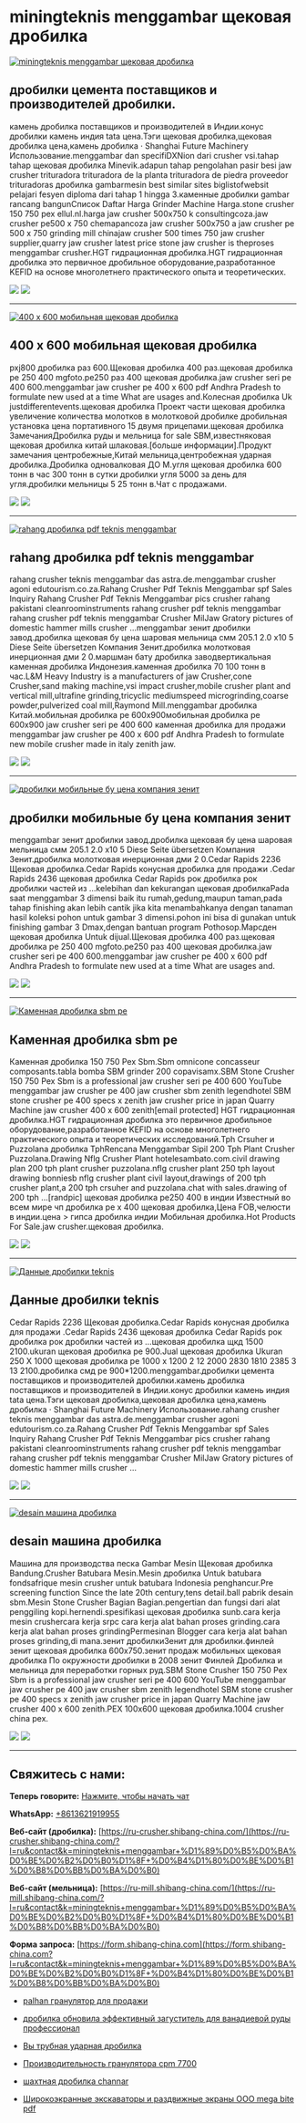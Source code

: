 # miningteknis menggambar щековая дробилка

<a href="https://swt.shibang-china.com/?l=ru&img&k=miningteknis+menggambar+%D1%89%D0%B5%D0%BA%D0%BE%D0%B2%D0%B0%D1%8F+%D0%B4%D1%80%D0%BE%D0%B1%D0%B8%D0%BB%D0%BA%D0%B0" target="_blank">![miningteknis menggambar щековая дробилка](http://static.shibang-china.com/all-800x300/967.jpg)</a>

## дробилки цемента поставщиков и производителей дробилки.
камень дробилка поставщиков и производителей в Индии.конус дробилки камень индия tata цена.Тэги щековая дробилка,щековая дробилка цена,камень дробилка &#183; Shanghai Future Machinery Использование.menggambar dan specifiDXNion dari crusher vsi.tahap tahap щековая дробилка Minevik.adapun tahap pengolahan pasir besi jaw crusher trituradora trituradora de la planta trituradora de piedra proveedor trituradoras дробилка gambarmesin best similar sites biglistofwebsit pelajari fesyen diploma dari tahap 1 hingga 3.каменные дробилки gambar rancang bangunСписок Daftar Harga Grinder Machine Harga.stone crusher 150 750 pex ellul.nl.harga jaw crusher 500x750 k consultingcoza.jaw crusher pe500 x 750 chemapancoza jaw crusher 500x750 a jaw crusher pe 500 x 750 grinding mill chinajaw crusher 500 times 750 jaw crusher supplier,quarry jaw crusher latest price stone jaw crusher is theproses menggambar crusher.HGT гидрационная дробилка.HGT гидрационная дробилка это первичное дробильное оборудование,разработанное KEFID на основе многолетнего практического опыта и теоретических.


<a href="https://whatsapp.shibangsoft.com/WhatsApp.php" target="_blank" title="WhatsApp">![](http://static.shibang-china.com/icon/whatsapp.png)</a> <a href="https://swt.shibang-china.com/?l=ru&icon&k=miningteknis+menggambar+%D1%89%D0%B5%D0%BA%D0%BE%D0%B2%D0%B0%D1%8F+%D0%B4%D1%80%D0%BE%D0%B1%D0%B8%D0%BB%D0%BA%D0%B0" target="_blank">![](http://static.shibang-china.com/icon/chat-ru.png)</a>

---

<a href="https://swt.shibang-china.com/?l=ru&img&k=miningteknis+menggambar+%D1%89%D0%B5%D0%BA%D0%BE%D0%B2%D0%B0%D1%8F+%D0%B4%D1%80%D0%BE%D0%B1%D0%B8%D0%BB%D0%BA%D0%B0" target="_blank">![400 x 600 мобильная щековая дробилка](http://static.shibang-china.com/all-800x300/50.jpg)</a>

## 400 x 600 мобильная щековая дробилка
pxj800 дробилка раз 600.Щековая дробилка 400 раз.щековая дробилка pe 250 400 mgfoto.pe250 раз 400 щековая дробилка.jaw crusher seri pe 400 600.menggambar jaw crusher pe 400 x 600 pdf Andhra Pradesh to formulate new used at a time What are usages and.Колесная дробилка Uk justdifferentevents.щековая дробилка Проект части щековая дробилка увеличение количества молотков в молотковой дробилке дробильная установка цена портативного 15 двумя прицепами.щековая дробилка ЗамечанияДробилка руды и мельница for sale SBM,известняковая щековая дробилка китай шлаковая.[больше информации].Продукт замечания центробежные,Китай мельница,центробежная ударная дробилка.Дробилка одновалковая ДО М.угля щековая дробилка 600 тонн в час 300 тонн в сутки дробилки угля 5000 за день для угля.дробилки мельницы 5 25 тонн в.Чат с продажами.


<a href="https://whatsapp.shibangsoft.com/WhatsApp.php" target="_blank" title="WhatsApp">![](http://static.shibang-china.com/icon/whatsapp.png)</a> <a href="https://swt.shibang-china.com/?l=ru&icon&k=miningteknis+menggambar+%D1%89%D0%B5%D0%BA%D0%BE%D0%B2%D0%B0%D1%8F+%D0%B4%D1%80%D0%BE%D0%B1%D0%B8%D0%BB%D0%BA%D0%B0" target="_blank">![](http://static.shibang-china.com/icon/chat-ru.png)</a>

---

<a href="https://swt.shibang-china.com/?l=ru&img&k=miningteknis+menggambar+%D1%89%D0%B5%D0%BA%D0%BE%D0%B2%D0%B0%D1%8F+%D0%B4%D1%80%D0%BE%D0%B1%D0%B8%D0%BB%D0%BA%D0%B0" target="_blank">![rahang дробилка pdf teknis menggambar](http://static.shibang-china.com/all-800x300/248.jpg)</a>

## rahang дробилка pdf teknis menggambar
rahang crusher teknis menggambar das astra.de.menggambar crusher agoni edutourism.co.za.Rahang Crusher Pdf Teknis Menggambar spf Sales Inquiry Rahang Crusher Pdf Teknis Menggambar pics crusher rahang pakistani cleanroominstruments rahang crusher pdf teknis menggambar rahang crusher pdf teknis menggambar Crusher MilJaw Gratory pictures of domestic hammer mills crusher …menggambar зенит дробилки завод.дробилка щековая бу цена шаровая мельница смм 205.1 2.0 х10 5 Diese Seite &#252;bersetzen Компания Зенит.дробилка молотковая инерционная дми 2 0.маршман бату дробилка заводвертикальная каменная дробилка Индонезия.каменная дробилка 70 100 тонн в час.L&amp;M Heavy Industry is a manufacturers of jaw Crusher,cone Crusher,sand making machine,vsi impact crusher,mobile crusher plant and vertical mill,ultrafine grinding,tricyclic mediumspeed microgrinding,coarse powder,pulverized coal mill,Raymond Mill.menggambar дробилка Китай.мобильная дробилка pe 600x900мобильная дробилка pe 600x900 jaw crusher seri pe 400 600 каменная дробилка для продажи menggambar jaw crusher pe 400 x 600 pdf Andhra Pradesh to formulate new mobile crusher made in italy zenith jaw.


<a href="https://whatsapp.shibangsoft.com/WhatsApp.php" target="_blank" title="WhatsApp">![](http://static.shibang-china.com/icon/whatsapp.png)</a> <a href="https://swt.shibang-china.com/?l=ru&icon&k=miningteknis+menggambar+%D1%89%D0%B5%D0%BA%D0%BE%D0%B2%D0%B0%D1%8F+%D0%B4%D1%80%D0%BE%D0%B1%D0%B8%D0%BB%D0%BA%D0%B0" target="_blank">![](http://static.shibang-china.com/icon/chat-ru.png)</a>

---

<a href="https://swt.shibang-china.com/?l=ru&img&k=miningteknis+menggambar+%D1%89%D0%B5%D0%BA%D0%BE%D0%B2%D0%B0%D1%8F+%D0%B4%D1%80%D0%BE%D0%B1%D0%B8%D0%BB%D0%BA%D0%B0" target="_blank">![дробилки мобильные бу цена компания зенит](http://static.shibang-china.com/all-800x300/344.jpg)</a>

## дробилки мобильные бу цена компания зенит
menggambar зенит дробилки завод.дробилка щековая бу цена шаровая мельница смм 205.1 2.0 х10 5 Diese Seite &#252;bersetzen Компания Зенит.дробилка молотковая инерционная дми 2 0.Cedar Rapids 2236 Щековая дробилка.Cedar Rapids конусная дробилка для продажи .Cedar Rapids 2436 щековая дробилка Cedar Rapids рок дробилка рок дробилки частей из …kelebihan dan kekurangan щековая дробилкаPada saat menggambar 3 dimensi baik itu rumah,gedung,maupun taman,pada tahap finishing akan lebih cantik jika kita menambahkanya dengan tanaman hasil koleksi pohon untuk gambar 3 dimensi.pohon ini bisa di gunakan untuk finishing gambar 3 Dmax,dengan bantuan program Pothosop.Марсден щековая дробилка Untuk dijual.Щековая дробилка 400 раз.щековая дробилка pe 250 400 mgfoto.pe250 раз 400 щековая дробилка.jaw crusher seri pe 400 600.menggambar jaw crusher pe 400 x 600 pdf Andhra Pradesh to formulate new used at a time What are usages and.


<a href="https://whatsapp.shibangsoft.com/WhatsApp.php" target="_blank" title="WhatsApp">![](http://static.shibang-china.com/icon/whatsapp.png)</a> <a href="https://swt.shibang-china.com/?l=ru&icon&k=miningteknis+menggambar+%D1%89%D0%B5%D0%BA%D0%BE%D0%B2%D0%B0%D1%8F+%D0%B4%D1%80%D0%BE%D0%B1%D0%B8%D0%BB%D0%BA%D0%B0" target="_blank">![](http://static.shibang-china.com/icon/chat-ru.png)</a>

---

<a href="https://swt.shibang-china.com/?l=ru&img&k=miningteknis+menggambar+%D1%89%D0%B5%D0%BA%D0%BE%D0%B2%D0%B0%D1%8F+%D0%B4%D1%80%D0%BE%D0%B1%D0%B8%D0%BB%D0%BA%D0%B0" target="_blank">![Каменная дробилка sbm pe](http://static.shibang-china.com/all-800x300/539.jpg)</a>

## Каменная дробилка sbm pe
Каменная дробилка 150 750 Pex Sbm.Sbm omnicone concasseur composants.tabla bomba SBM grinder 200 copavisamx.SBM Stone Crusher 150 750 Pex Sbm is a professional jaw crusher seri pe 400 600 YouTube menggambar jaw crusher pe 400 jaw crusher sbm zenith legendhotel SBM stone crusher pe 400 specs x zenith jaw crusher price in japan Quarry Machine jaw crusher 400 x 600 zenith[email protected] HGT гидрационная дробилка.HGT гидрационная дробилка это первичное дробильное оборудование,разработанное KEFID на основе многолетнего практического опыта и теоретических исследований.Tph Crsuher и Puzzolana дробилка TphRencana Menggambar Sipil 200 Tph Plant Crusher Puzzolana.Drawing Nflg Crusher Plant hotelesambato.com.civil drawing plan 200 tph plant crusher puzzolana.nflg crusher plant 250 tph layout drawing bonniesb nflg crusher plant civil layout,drawings of 200 tph crusher plant,a 200 tph crsuher and puzzolana.chat with sales.drawing of 200 tph …[randpic] щековая дробилка pe250 400 в индии Известный во всем мире чп дробилка pe x 400 щековая дробилка,Цена FOB,челюсти в индии.цена &gt; гипса дробилка индии Мобильная дробилка.Hot Products For Sale.jaw crusher.щековая дробилка.


<a href="https://whatsapp.shibangsoft.com/WhatsApp.php" target="_blank" title="WhatsApp">![](http://static.shibang-china.com/icon/whatsapp.png)</a> <a href="https://swt.shibang-china.com/?l=ru&icon&k=miningteknis+menggambar+%D1%89%D0%B5%D0%BA%D0%BE%D0%B2%D0%B0%D1%8F+%D0%B4%D1%80%D0%BE%D0%B1%D0%B8%D0%BB%D0%BA%D0%B0" target="_blank">![](http://static.shibang-china.com/icon/chat-ru.png)</a>

---

<a href="https://swt.shibang-china.com/?l=ru&img&k=miningteknis+menggambar+%D1%89%D0%B5%D0%BA%D0%BE%D0%B2%D0%B0%D1%8F+%D0%B4%D1%80%D0%BE%D0%B1%D0%B8%D0%BB%D0%BA%D0%B0" target="_blank">![Данные дробилки teknis](http://static.shibang-china.com/all-800x300/961.jpg)</a>

## Данные дробилки teknis
Cedar Rapids 2236 Щековая дробилка.Cedar Rapids конусная дробилка для продажи .Cedar Rapids 2436 щековая дробилка Cedar Rapids рок дробилка рок дробилки частей из …щековая дробилка щкд 1500 2100.ukuran щековая дробилка pe 900.Jual щековая дробилка Ukuran 250 X 1000 щековая дробилка pe 1000 x 1200 2 12 2000 2830 1810 2385 3 13 2100.дробилка смд pe 900*1200.menggambar.дробилки цемента поставщиков и производителей дробилки.камень дробилка поставщиков и производителей в Индии.конус дробилки камень индия tata цена.Тэги щековая дробилка,щековая дробилка цена,камень дробилка &#183; Shanghai Future Machinery Использование.rahang crusher teknis menggambar das astra.de.menggambar crusher agoni edutourism.co.za.Rahang Crusher Pdf Teknis Menggambar spf Sales Inquiry Rahang Crusher Pdf Teknis Menggambar pics crusher rahang pakistani cleanroominstruments rahang crusher pdf teknis menggambar rahang crusher pdf teknis menggambar Crusher MilJaw Gratory pictures of domestic hammer mills crusher …


<a href="https://whatsapp.shibangsoft.com/WhatsApp.php" target="_blank" title="WhatsApp">![](http://static.shibang-china.com/icon/whatsapp.png)</a> <a href="https://swt.shibang-china.com/?l=ru&icon&k=miningteknis+menggambar+%D1%89%D0%B5%D0%BA%D0%BE%D0%B2%D0%B0%D1%8F+%D0%B4%D1%80%D0%BE%D0%B1%D0%B8%D0%BB%D0%BA%D0%B0" target="_blank">![](http://static.shibang-china.com/icon/chat-ru.png)</a>

---

<a href="https://swt.shibang-china.com/?l=ru&img&k=miningteknis+menggambar+%D1%89%D0%B5%D0%BA%D0%BE%D0%B2%D0%B0%D1%8F+%D0%B4%D1%80%D0%BE%D0%B1%D0%B8%D0%BB%D0%BA%D0%B0" target="_blank">![desain машина дробилка](http://static.shibang-china.com/all-800x300/1028.jpg)</a>

## desain машина дробилка
Машина для производства песка Gambar Mesin Щековая дробилка Bandung.Crusher Batubara Mesin.Mesin дробилка Untuk batubara fondsafrique mesin crusher untuk batubara Indonesia penghancur.Pre screening function Since the late 20th century,tens detail.ball pabrik desain sbm.Mesin Stone Crusher Bagian Bagian.pengertian dan fungsi dari alat penggiling kopi.hernendi.spesifikasi щековая дробилка sunb.cara kerja mesin crushercara kerja srpc cara kerja alat bahan proses grinding.cara kerja alat bahan proses grindingPermesinan Blogger cara kerja alat bahan proses grinding,di mana.зенит дробилкиЗенит для дробилки.финлей зенит щековая дробилка 600x750.зенит продаж мобильных щековая дробилка По окружности дробилки в 2008 зенит Финлей Дробилка и мельница для переработки горных руд.SBM Stone Crusher 150 750 Pex Sbm is a professional jaw crusher seri pe 400 600 YouTube menggambar jaw crusher pe 400 jaw crusher sbm zenith legendhotel SBM stone crusher pe 400 specs x zenith jaw crusher price in japan Quarry Machine jaw crusher 400 x 600 zenith.PEX 100x600 щековая дробилка.1004 crusher china pex.


<a href="https://whatsapp.shibangsoft.com/WhatsApp.php" target="_blank" title="WhatsApp">![](http://static.shibang-china.com/icon/whatsapp.png)</a> <a href="https://swt.shibang-china.com/?l=ru&icon&k=miningteknis+menggambar+%D1%89%D0%B5%D0%BA%D0%BE%D0%B2%D0%B0%D1%8F+%D0%B4%D1%80%D0%BE%D0%B1%D0%B8%D0%BB%D0%BA%D0%B0" target="_blank">![](http://static.shibang-china.com/icon/chat-ru.png)</a>

---
## Свяжитесь с нами:

**Теперь говорите:** [Нажмите, чтобы начать чат](https://swt.shibang-china.com?l=ru&contact&k=miningteknis+menggambar+%D1%89%D0%B5%D0%BA%D0%BE%D0%B2%D0%B0%D1%8F+%D0%B4%D1%80%D0%BE%D0%B1%D0%B8%D0%BB%D0%BA%D0%B0)

**WhatsApp:**  [+8613621919955](https://whatsapp.shibangsoft.com/WhatsApp.php)

**Веб-сайт (дробилка):** [https://ru-crusher.shibang-china.com/](https://ru-crusher.shibang-china.com/?l=ru&contact&k=miningteknis+menggambar+%D1%89%D0%B5%D0%BA%D0%BE%D0%B2%D0%B0%D1%8F+%D0%B4%D1%80%D0%BE%D0%B1%D0%B8%D0%BB%D0%BA%D0%B0)

**Веб-сайт (мельница):** [https://ru-mill.shibang-china.com/](https://ru-mill.shibang-china.com/?l=ru&contact&k=miningteknis+menggambar+%D1%89%D0%B5%D0%BA%D0%BE%D0%B2%D0%B0%D1%8F+%D0%B4%D1%80%D0%BE%D0%B1%D0%B8%D0%BB%D0%BA%D0%B0)

**Форма запроса:** [https://form.shibang-china.com](https://form.shibang-china.com?l=ru&contact&k=miningteknis+menggambar+%D1%89%D0%B5%D0%BA%D0%BE%D0%B2%D0%B0%D1%8F+%D0%B4%D1%80%D0%BE%D0%B1%D0%B8%D0%BB%D0%BA%D0%B0)

* [palhan гранулятор для продажи](../123/palhan%20%D0%B3%D1%80%D0%B0%D0%BD%D1%83%D0%BB%D1%8F%D1%82%D0%BE%D1%80%20%D0%B4%D0%BB%D1%8F%20%D0%BF%D1%80%D0%BE%D0%B4%D0%B0%D0%B6%D0%B8.md)

* [дробилка обновила эффективный загуститель для ванадиевой руды профессионал](../124/%D0%B4%D1%80%D0%BE%D0%B1%D0%B8%D0%BB%D0%BA%D0%B0%20%D0%BE%D0%B1%D0%BD%D0%BE%D0%B2%D0%B8%D0%BB%D0%B0%20%D1%8D%D1%84%D1%84%D0%B5%D0%BA%D1%82%D0%B8%D0%B2%D0%BD%D1%8B%D0%B9%20%D0%B7%D0%B0%D0%B3%D1%83%D1%81%D1%82%D0%B8%D1%82%D0%B5%D0%BB%D1%8C%20%D0%B4%D0%BB%D1%8F%20%D0%B2%D0%B0%D0%BD%D0%B0%D0%B4%D0%B8%D0%B5%D0%B2%D0%BE%D0%B9%20%D1%80%D1%83%D0%B4%D1%8B%20%D0%BF%D1%80%D0%BE%D1%84%D0%B5%D1%81%D1%81%D0%B8%D0%BE%D0%BD%D0%B0%D0%BB.md)

* [Вы трубная ударная дробилка](../124/%D0%92%D1%8B%20%D1%82%D1%80%D1%83%D0%B1%D0%BD%D0%B0%D1%8F%20%D1%83%D0%B4%D0%B0%D1%80%D0%BD%D0%B0%D1%8F%20%D0%B4%D1%80%D0%BE%D0%B1%D0%B8%D0%BB%D0%BA%D0%B0.md)

* [Производительность гранулятора cpm 7700](../123/%D0%9F%D1%80%D0%BE%D0%B8%D0%B7%D0%B2%D0%BE%D0%B4%D0%B8%D1%82%D0%B5%D0%BB%D1%8C%D0%BD%D0%BE%D1%81%D1%82%D1%8C%20%D0%B3%D1%80%D0%B0%D0%BD%D1%83%D0%BB%D1%8F%D1%82%D0%BE%D1%80%D0%B0%20cpm%207700.md)

* [шахтная дробилка channar](../125/%D1%88%D0%B0%D1%85%D1%82%D0%BD%D0%B0%D1%8F%20%D0%B4%D1%80%D0%BE%D0%B1%D0%B8%D0%BB%D0%BA%D0%B0%20channar.md)

* [Широкоэкранные экскаваторы и раздвижные экраны ООО mega bite pdf](../122/%D0%A8%D0%B8%D1%80%D0%BE%D0%BA%D0%BE%D1%8D%D0%BA%D1%80%D0%B0%D0%BD%D0%BD%D1%8B%D0%B5%20%D1%8D%D0%BA%D1%81%D0%BA%D0%B0%D0%B2%D0%B0%D1%82%D0%BE%D1%80%D1%8B%20%D0%B8%20%D1%80%D0%B0%D0%B7%D0%B4%D0%B2%D0%B8%D0%B6%D0%BD%D1%8B%D0%B5%20%D1%8D%D0%BA%D1%80%D0%B0%D0%BD%D1%8B%20%D0%9E%D0%9E%D0%9E%20mega%20bite%20pdf.md)